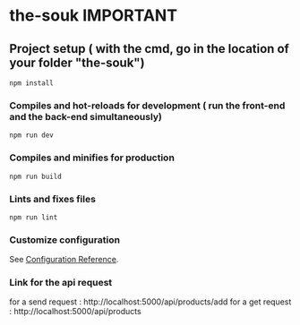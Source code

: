 # the-souk IMPORTANT

## Project setup ( with the cmd, go in the location of your folder "the-souk")
```
npm install
```

### Compiles and hot-reloads for development ( run the front-end and the back-end simultaneously)
```
npm run dev
```

### Compiles and minifies for production
```
npm run build
```

### Lints and fixes files
```
npm run lint
```

### Customize configuration
See [Configuration Reference](https://cli.vuejs.org/config/).

### Link for the api request

for a send request : http://localhost:5000/api/products/add 
for a get request : http://localhost:5000/api/products

